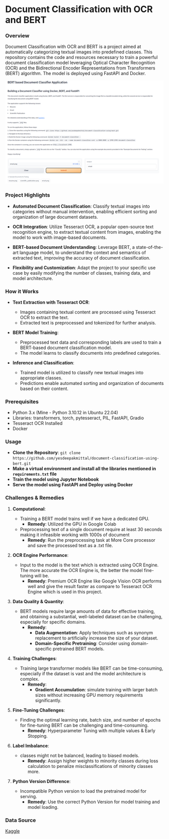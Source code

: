 # Document Classification with OCR and BERT
### Overview
Document Classification with OCR and BERT is a project aimed at automatically categorizing textual images into predefined classes. This repository contains the code and resources necessary to train a powerful document classification model leveraging Optical Character Recognition (OCR) and the Bidirectional Encoder Representations from Transformers (BERT) algorithm. The model is deployed using FastAPI and Docker. 

![image](./modeling_service/samples/doc_app.png)

### Project Highlights
- **Automated Document Classification**: Classify textual images into categories without manual intervention, enabling efficient sorting and organization of large document datasets.

- **OCR Integration**: Utilize Tesseract OCR, a popular open-source text recognition engine, to extract textual content from images, enabling the model to work with image-based documents.

- **BERT-based Document Understanding**: Leverage BERT, a state-of-the-art language model, to understand the context and semantics of extracted text, improving the accuracy of document classification.

- **Flexibility and Customization**: Adapt the project to your specific use case by easily modifying the number of classes, training data, and model architecture.

### How it Works
- **Text Extraction with Tesseract OCR**:

  - Images containing textual content are processed using Tesseract OCR to extract the text.
  - Extracted text is preprocessed and tokenized for further analysis.
  
- **BERT Model Training**:
  - Preprocessed text data and corresponding labels are used to train a BERT-based document classification model.
  - The model learns to classify documents into predefined categories.
    
- **Inference and Classification**:
  - Trained model is utilized to classify new textual images into appropriate classes.
  - Predictions enable automated sorting and organization of documents based on their content.

### Prerequisites
  - Python 3.x (Mine - Python 3.10.12 in Ubuntu 22.04)
  - Libraries: transformers, torch, pytesseract, PIL, FastAPI, Gradio
  - Tesseract OCR Installed
  - Docker

### Usage
- **Clone the Repository**:
```git clone https://github.com/yesdeepakmittal/document-classification-using-bert.git```
- **Make a virtual environment and install all the libraries mentioned in `requirements.txt` file**
- **Train the model using Jupyter Notebook**
- **Serve the model using FastAPI and Deploy using Docker**

### Challenges & Remedies

1. **Computational**:
    - Training a BERT model trains well if we have a dedicated GPU.
        - **Remedy**: Utilized the GPU in Google Colab
    - Preprocessing text of a single document require at least 30 seconds making it infeasible working with 1000s of document
        - **Remedy**: Run the preprocessing task at More Core processor and save the processed text as a .txt file.
2. **OCR Engine Performance**:
    - Input to the model is the text which is extracted using OCR Engine. The more accurate the OCR Engine is, the better the model fine-tuning will be.
        - **Remedy**: Premium OCR Engine like Google Vision OCR performs well and give the result faster as compare to Tesseract OCR Engine which is used in this project.

3. **Data Quality & Quantity**:
    - BERT models require large amounts of data for effective training, and obtaining a substantial, well-labeled dataset can be challenging, especially for specific domains.
        - **Remedy**:
            - **Data Augmentation**: Apply techniques such as synonym replacement to artificially increase the size of your dataset.
            - **Domain-Specific Pretraining**: Consider using domain-specific pretrained BERT models.
4. **Training Challenges**:
    - Training large transformer models like BERT can be time-consuming, especially if the dataset is vast and the model architecture is complex.
        - **Remedy**:
            - **Gradient Accumulation**: simulate training with larger batch sizes without increasing GPU memory requirements significantly.
5. **Fine-Tuning Challenges**:
    - Finding the optimal learning rate, batch size, and number of epochs for fine-tuning BERT can be challenging and time-consuming.
        - **Remedy**: Hyperparameter Tuning with multiple values & Early Stopping.
6. **Label Imbalance**:
    - classes might not be balanced, leading to biased models.
        - **Remedy**: Assign higher weights to minority classes during loss calculation to penalize misclassifications of minority classes more.
7. **Python Version Difference**:
    - Incompatible Python version to load the pretrained model for serving.
        - **Remedy**: Use the correct Python Version for model training and model loading. 

### Data Source
[Kaggle](https://www.kaggle.com/datasets/ritvik1909/document-classification-dataset)
